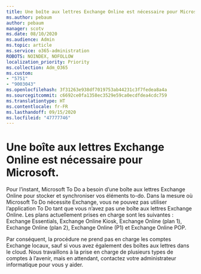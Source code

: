 ```yaml
---
title: Une boîte aux lettres Exchange Online est nécessaire pour Microsoft.
ms.author: pebaum
author: pebaum
manager: scotv
ms.date: 08/10/2020
ms.audience: Admin
ms.topic: article
ms.service: o365-administration
ROBOTS: NOINDEX, NOFOLLOW
localization_priority: Priority
ms.collection: Adm_O365
ms.custom:
- "5751"
- "9003043"
ms.openlocfilehash: 3f31263e938df7019753ab44231c3f7fedea8a4a
ms.sourcegitcommit: c6692ce0fa1358ec3529e59ca0ecdfdea4cdc759
ms.translationtype: HT
ms.contentlocale: fr-FR
ms.lasthandoff: 09/15/2020
ms.locfileid: "47777746"
---
```

# <a name="microsoft-to-do-requires-an-exchange-online-mailbox"></a>Une boîte aux lettres Exchange Online est nécessaire pour Microsoft.

Pour l’instant, Microsoft To Do a besoin d’une boîte aux lettres Exchange Online pour stocker et synchroniser vos éléments to-do. Dans la mesure où Microsoft To Do nécessite Exchange, vous ne pouvez pas utiliser l’application To Do tant que vous n’avez pas une boîte aux lettres Exchange Online. Les plans actuellement prises en charge sont les suivantes : Exchange Essentials, Exchange Online Kiosk, Exchange Online (plan 1), Exchange Online (plan 2), Exchange Online (P1) et Exchange Online POP. 

Par conséquent, la procédure ne prend pas en charge les comptes Exchange locaux, sauf si vous avez également des boîtes aux lettres dans le cloud. Nous travaillons à la prise en charge de plusieurs types de comptes à l’avenir, mais en attendant, contactez votre administrateur informatique pour vous y aider.